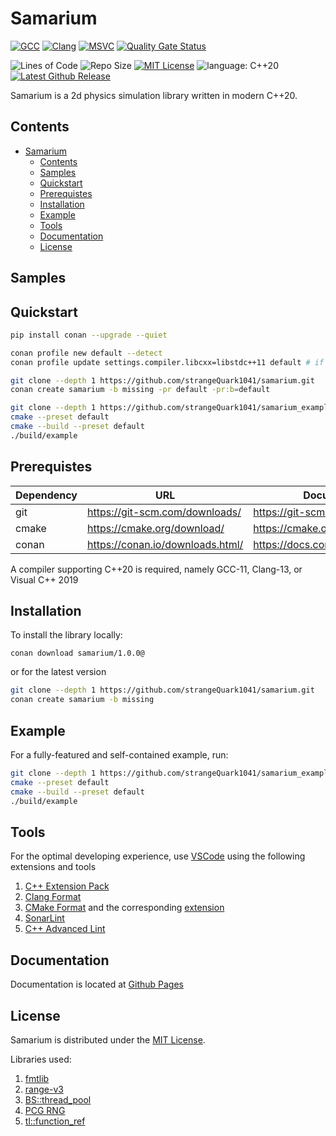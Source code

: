 # Samarium

[![GCC](https://github.com/strangeQuark1041/samarium/actions/workflows/gcc.yml/badge.svg)](https://github.com/strangeQuark1041/samarium/actions/workflows/gcc.yml)
[![Clang](https://github.com/strangeQuark1041/samarium/actions/workflows/clang.yml/badge.svg)](https://github.com/strangeQuark1041/samarium/actions/workflows/clang.yml)
[![MSVC](https://github.com/strangeQuark1041/samarium/actions/workflows/msvc.yml/badge.svg)](https://github.com/strangeQuark1041/samarium/actions/workflows/msvc.yml)
[![Quality Gate Status](https://sonarcloud.io/api/project_badges/measure?project=strangeQuark1041_samarium&metric=alert_status)](https://sonarcloud.io/summary/new_code?id=strangeQuark1041_samarium)

![Lines of Code](https://img.shields.io/tokei/lines/github/strangeQuark1041/samarium)
![Repo Size](https://img.shields.io/github/repo-size/strangeQuark1041/samarium)
[![MIT License](https://img.shields.io/badge/license-MIT-yellow)](https://github.com/strangeQuark1041/samarium/blob/main/LICENSE.md)
![language: C++20](https://img.shields.io/badge/language-C%2B%2B20-yellow)
[![Latest Github Release](https://img.shields.io/github/v/tag/strangeQuark1041/samarium?label=latest%20release)](https://github.com/strangeQuark1041/samarium/tags)

Samarium is a 2d physics simulation library written in modern C++20.

## Contents

- [Samarium](#samarium)
  - [Contents](#contents)
  - [Samples](#samples)
  - [Quickstart](#quickstart)
  - [Prerequistes](#prerequistes)
  - [Installation](#installation)
  - [Example](#example)
  - [Tools](#tools)
  - [Documentation](#documentation)
  - [License](#license)

## Samples

[](https://user-images.githubusercontent.com/83468982/178472984-8cd83808-bfb2-478b-8a5e-3d45782f2c7d.mp4)

[](https://user-images.githubusercontent.com/83468982/178473002-b7f896f6-d5ed-4cc5-be34-bcccab9ef11e.mp4)

## Quickstart

```sh
pip install conan --upgrade --quiet

conan profile new default --detect
conan profile update settings.compiler.libcxx=libstdc++11 default # if using gcc

git clone --depth 1 https://github.com/strangeQuark1041/samarium.git
conan create samarium -b missing -pr default -pr:b=default

git clone --depth 1 https://github.com/strangeQuark1041/samarium_example.git .
cmake --preset default
cmake --build --preset default
./build/example
```

## Prerequistes

| Dependency | URL | Documentation |
| ---        | --- | --- |
| git        | <https://git-scm.com/downloads/> | <https://git-scm.com/docs/> |
| cmake      | <https://cmake.org/download/> | <https://cmake.org/cmake/help/latest/> |
| conan      | <https://conan.io/downloads.html/> | <https://docs.conan.io/en/latest/> |

A compiler supporting C++20 is required, namely GCC-11, Clang-13, or Visual C++ 2019

## Installation

To install the library locally:

```
conan download samarium/1.0.0@
```

or for the latest version

```sh
git clone --depth 1 https://github.com/strangeQuark1041/samarium.git
conan create samarium -b missing
```

## Example

For a fully-featured and self-contained example, run:

```sh
git clone --depth 1 https://github.com/strangeQuark1041/samarium_example.git .
cmake --preset default
cmake --build --preset default
./build/example
```

## Tools

For the optimal developing experience, use [VSCode](https://code.visualstudio.com) using the following extensions and tools

1. [C++ Extension Pack](https://marketplace.visualstudio.com/items?itemName=ms-vscode.cpptools-extension-pack)
2. [Clang Format](https://clang.llvm.org/docs/ClangFormat.html)
3. [CMake Format](https://github.com/cheshirekow/cmake_format) and the corresponding [extension](https://marketplace.visualstudio.com/items?itemName=cheshirekow.cmake-format)
4. [SonarLint](https://marketplace.visualstudio.com/items?itemName=SonarSource.sonarlint-vscode)
5. [C++ Advanced Lint](https://marketplace.visualstudio.com/items?itemName=jbenden.c-cpp-flylint)

## Documentation

Documentation is located at [Github Pages](https://strangequark1041.github.io/samarium/)

## License

Samarium is distributed under the [MIT License](LICENSE.md).

Libraries used:

1. [fmtlib](https://github.com/fmtlib/fmt)
2. [range-v3](https://github.com/ericniebler/range-v3)
3. [BS::thread_pool](https://github.com/bshoshany/thread-pool)
4. [PCG RNG](https://www.pcg-random.org/)
5. [tl::function_ref](https://github.com/TartanLlama/function_ref)
